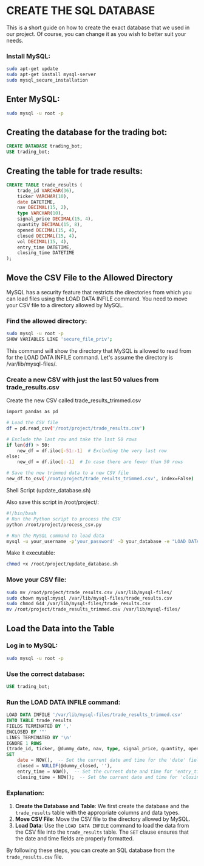 # CREATE THE SQL DATABASE
This is a short guide on how to create the exact database that we used in our project. Of course, you can change it as you wish to better suit your needs.

### Install MySQL:
```bash
sudo apt-get update
sudo apt-get install mysql-server
sudo mysql_secure_installation
```
## Enter MySQL:
```bash
sudo mysql -u root -p
```
## Creating the database for the trading bot:
```sql
CREATE DATABASE trading_bot;
USE trading_bot;
```
## Creating the table for trade results:
```sql
CREATE TABLE trade_results (
    trade_id VARCHAR(36),
    ticker VARCHAR(10),
    date DATETIME,
    nav DECIMAL(15, 2),
    type VARCHAR(10),
    signal_price DECIMAL(15, 4),
    quantity DECIMAL(15, 8),
    opened DECIMAL(15, 4),
    closed DECIMAL(15, 4),
    vol DECIMAL(15, 4),
    entry_time DATETIME,
    closing_time DATETIME
);
```
## Move the CSV File to the Allowed Directory
MySQL has a security feature that restricts the directories from which you can load files using the LOAD DATA INFILE command. You need to move your CSV file to a directory allowed by MySQL.

### Find the allowed directory:
```bash
sudo mysql -u root -p
SHOW VARIABLES LIKE 'secure_file_priv';
```
This command will show the directory that MySQL is allowed to read from for the LOAD DATA INFILE command. Let's assume the directory is /var/lib/mysql-files/.

### Create a new CSV with just the last 50 values from trade_results.csv
Create the new CSV called trade_results_trimmed.csv
```bash
import pandas as pd

# Load the CSV file
df = pd.read_csv('/root/project/trade_results.csv')

# Exclude the last row and take the last 50 rows
if len(df) > 50:
    new_df = df.iloc[-51:-1]  # Excluding the very last row
else:
    new_df = df.iloc[:-1]  # In case there are fewer than 50 rows

# Save the new trimmed data to a new CSV file
new_df.to_csv('/root/project/trade_results_trimmed.csv', index=False)
```
Shell Script (update_database.sh)

Also save this script in /root/project/:

```bash
#!/bin/bash
# Run the Python script to process the CSV
python /root/project/process_csv.py

# Run the MySQL command to load data
mysql -u your_username -p'your_password' -D your_database -e "LOAD DATA INFILE '/root/project/trade_results_trimmed.csv' INTO TABLE trade_results FIELDS TERMINATED BY ',' ENCLOSED BY '\"' LINES TERMINATED BY '\n' IGNORE 1 ROWS (trade_id, ticker, date, nav, type, signal_price, quantity, opened, closed, vol, entry_time, closing_time);"
```
Make it executable:
```bash
chmod +x /root/project/update_database.sh
```

### Move your CSV file:
```bash
sudo mv /root/project/trade_results.csv /var/lib/mysql-files/
sudo chown mysql:mysql /var/lib/mysql-files/trade_results.csv
sudo chmod 644 /var/lib/mysql-files/trade_results.csv
mv /root/project/trade_results_trimmed.csv /var/lib/mysql-files/

```
## Load the Data into the Table
### Log in to MySQL:
```bash
sudo mysql -u root -p
```
### Use the correct database:
```sql
USE trading_bot;
```
### Run the LOAD DATA INFILE command:
```sql
LOAD DATA INFILE '/var/lib/mysql-files/trade_results_trimmed.csv'
INTO TABLE trade_results
FIELDS TERMINATED BY ','
ENCLOSED BY '"'
LINES TERMINATED BY '\n'
IGNORE 1 ROWS
(trade_id, ticker, @dummy_date, nav, type, signal_price, quantity, opened, @dummy_closed, vol, @dummy_entry_time, @dummy_closing_time)
SET
    date = NOW(),  -- Set the current date and time for the 'date' field
    closed = NULLIF(@dummy_closed, ''),
    entry_time = NOW(),  -- Set the current date and time for 'entry_time'
    closing_time = NOW();  -- Set the current date and time for 'closing_time'

```

### Explanation:
1. **Create the Database and Table**: We first create the database and the `trade_results` table with the appropriate columns and data types.
2. **Move CSV File**: Move the CSV file to the directory allowed by MySQL.
3. **Load Data**: Use the `LOAD DATA INFILE` command to load the data from the CSV file into the `trade_results` table. The `SET` clause ensures that the date and time fields are properly formatted.

By following these steps, you can create an SQL database from the `trade_results.csv` file.
